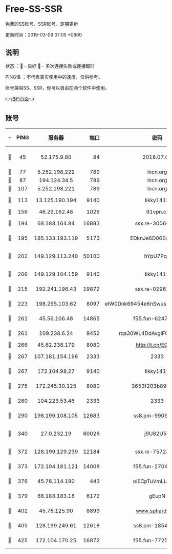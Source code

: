 # Free-SS-SSR

免费的SS账号、SSR账号，定期更新

更新时间：2019-03-09 07:05 +0800

## 说明

状态     ：🙂 - 良好 🙁 - 多次连接失败或连接超时

PING值   ：不代表真实使用中的速度，仅供参考。

账号兼容SS、SSR，你可以自由在两个软件中使用。

👉[扫码页面](https://liesauer.github.io/Free-SS-SSR/)👈

## 账号

|-|PING|服务器|端口|密码|加密方式|区域|
|:----:|:----:|:-----:|-----:|:----:|:----:|:----:|
|🙂|45|52.175.9.80|84|2018.07.07|chacha20-ietf-poly1305|HK|
|🙂|77|5.252.198.222|789|lncn.org|rc4|JP|
|🙂|87|194.124.34.5|789|lncn.org|rc4|JP|
|🙂|107|5.252.198.221|789|lncn.org|rc4|JP|
|🙂|113|13.125.190.194|9140|likky1415|aes-256-cfb|KR|
|🙂|156|46.29.162.48|1026|91vpn.cf|rc4-md5|RU|
|🙂|194|68.183.164.84|16883|ssx.re-30060454|aes-256-cfb|US|
|🙂|195|185.133.193.119|5173|EDknJe6D06EoWDaw|aes-256-cfb|US|
|🙂|202|149.129.113.240|50100|hYpU7PqP|chacha20-ietf-poly1305|CN|
|🙂|206|149.129.104.159|9140|likky1415|aes-256-cfb|CN|
|🙂|215|192.241.198.43|19872|ssx.re-02967346|aes-256-cfb|US|
|🙂|223|198.255.103.62|8097|eIW0Dnk69454e6nSwuspv9DmS201tQ0D|aes-256-cfb|US|
|🙂|261|45.56.106.48|14865|f55.fun-62476788|aes-256-cfb|US|
|🙂|261|109.238.6.24|9452|rqa30WL4DdAvgIFG6Fs3znzTa|aes-256-cfb|FR|
|🙂|266|45.62.238.179|8080|http://t.cn/EGJIyrl|rc4-md5|CA|
|🙂|267|107.181.154.196|2333|2333|aes-256-cfb|US|
|🙂|267|172.104.98.27|9140|likky1415|aes-256-cfb|JP|
|🙂|275|172.245.30.125|8080|3653f203b896678d|chacha20-ietf|US|
|🙂|280|104.223.53.46|2333|2333|aes-256-cfb|US|
|🙂|290|198.199.108.105|12683|ss8.pm-99061296|aes-256-cfb|US|
|🙂|340|27.0.232.19|60026|j9U82U53|xchacha20-ietf-poly1305|HK|
|🙂|372|128.199.129.239|12184|ssx.re-75728263|aes-256-cfb|SG|
|🙂|373|172.104.181.121|14008|f55.fun-27044254|aes-256-cfb|SG|
|🙂|376|45.76.114.190|443|oiECpTuVmLLxk4Ts|aes-256-cfb|AU|
|🙂|379|68.183.183.18|6172|gEupN|aes-256-cfb|SG|
|🙂|402|45.76.125.90|8899|www.sphard.com|aes-256-cfb|AU|
|🙂|405|128.199.249.61|12618|ss8.pm-18545476|aes-256-cfb|SG|
|🙂|425|172.104.170.25|16872|f55.fun-77257659|aes-256-cfb|SG|
